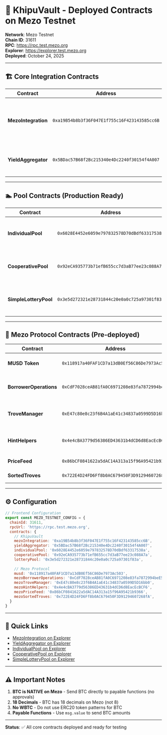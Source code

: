 # 📝 KhipuVault - Deployed Contracts on Mezo Testnet

**Network**: Mezo Testnet  
**Chain ID**: 31611  
**RPC**: https://rpc.test.mezo.org  
**Explorer**: https://explorer.test.mezo.org  
**Deployed**: October 24, 2025

---

## 🏗️ Core Integration Contracts

| Contract | Address | Description |
|----------|---------|-------------|
| **MezoIntegration** | `0xa19B54b8b3f36F047E1f755c16F423143585cc6B` | Wrapper for Mezo MUSD protocol with native BTC support |
| **YieldAggregator** | `0x5BDac57B68f2Bc215340e4Dc2240f30154f4A007` | Yield aggregation and distribution manager |

---

## 🏊 Pool Contracts (Production Ready)

| Contract | Address | Description |
|----------|---------|-------------|
| **IndividualPool** | `0x6028E4452e6059e797832578D70dBdf63317538a` | Individual savings pool with native BTC deposits |
| **CooperativePool** | `0x92eCA935773b71efB655cc7d3aB77ee23c088A7a` | Cooperative savings pool for group deposits |
| **SimpleLotteryPool** | `0x3e5d272321e28731844c20e0a0c725a97301f83a` | Prize pool lottery where users never lose capital |

---

## 🔗 Mezo Protocol Contracts (Pre-deployed)

| Contract | Address | Description |
|----------|---------|-------------|
| **MUSD Token** | `0x118917a40FAF1CD7a13dB0Ef56C86De7973Ac503` | Native stablecoin on Mezo |
| **BorrowerOperations** | `0xCdF7028ceAB81fA0C6971208e83fa7872994beE5` | Mezo protocol borrowing operations |
| **TroveManager** | `0xE47c80e8c23f6B4A1aE41c34837a0599D5D16bb0` | Manages user positions (Troves) |
| **HintHelpers** | `0x4e4cBA3779d56386ED43631b4dCD6d8EacEcBCF6` | Helper for sorted trove operations |
| **PriceFeed** | `0x86bCF0841622a5dAC14A313a15f96A95421b9366` | BTC price oracle |
| **SortedTroves** | `0x722E4D24FD6Ff8b0AC679450F3D91294607268fA` | Sorted list of troves |

---

## ⚙️ Configuration

```javascript
// Frontend Configuration
export const MEZO_TESTNET_CONFIG = {
  chainId: 31611,
  rpcUrl: 'https://rpc.test.mezo.org',
  contracts: {
    // KhipuVault
    mezoIntegration: '0xa19B54b8b3f36F047E1f755c16F423143585cc6B',
    yieldAggregator: '0x5BDac57B68f2Bc215340e4Dc2240f30154f4A007',
    individualPool: '0x6028E4452e6059e797832578D70dBdf63317538a',
    cooperativePool: '0x92eCA935773b71efB655cc7d3aB77ee23c088A7a',
    lotteryPool: '0x3e5d272321e28731844c20e0a0c725a97301f83a',
    
    // Mezo Protocol
    musd: '0x118917a40FAF1CD7a13dB0Ef56C86De7973Ac503',
    mezoBorrowerOperations: '0xCdF7028ceAB81fA0C6971208e83fa7872994beE5',
    mezoTroveManager: '0xE47c80e8c23f6B4A1aE41c34837a0599D5D16bb0',
    mezoHintHelpers: '0x4e4cBA3779d56386ED43631b4dCD6d8EacEcBCF6',
    mezoPriceFeed: '0x86bCF0841622a5dAC14A313a15f96A95421b9366',
    mezoSortedTroves: '0x722E4D24FD6Ff8b0AC679450F3D91294607268fA',
  }
}
```

---

## 📱 Quick Links

- [MezoIntegration on Explorer](https://explorer.test.mezo.org/address/0xa19B54b8b3f36F047E1f755c16F423143585cc6B)
- [YieldAggregator on Explorer](https://explorer.test.mezo.org/address/0x5BDac57B68f2Bc215340e4Dc2240f30154f4A007)
- [IndividualPool on Explorer](https://explorer.test.mezo.org/address/0x6028E4452e6059e797832578D70dBdf63317538a)
- [CooperativePool on Explorer](https://explorer.test.mezo.org/address/0x92eCA935773b71efB655cc7d3aB77ee23c088A7a)
- [SimpleLotteryPool on Explorer](https://explorer.test.mezo.org/address/0x3e5d272321e28731844c20e0a0c725a97301f83a)

---

## ⚠️ Important Notes

1. **BTC is NATIVE on Mezo** - Send BTC directly to payable functions (no approvals)
2. **18 Decimals** - BTC has 18 decimals on Mezo (not 8)
3. **No WBTC** - Do not use ERC20 token patterns for BTC
4. **Payable Functions** - Use `msg.value` to send BTC amounts

---

**Status**: ✅ All core contracts deployed and ready for testing
